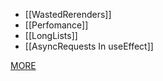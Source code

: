 - [[WastedRerenders]]
- [[Perfomance]]
- [[LongLists]]
- [[AsyncRequests In useEffect]]

[MORE](https://brainhub.eu/library/react-js-problems#react-js-problems-with-performance)